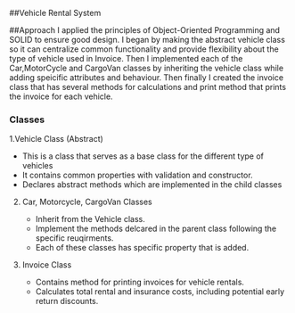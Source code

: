 ##Vehicle Rental System 

##Approach
I applied the principles of Object-Oriented Programming and SOLID to ensure good design. I began by making the abstract vehicle class so it can centralize common functionality and provide flexibility about the type of vehicle used in Invoice.
Then I implemented each of the Car,MotorCycle and CargoVan classes by inheriting the vehicle class while adding speicific attributes and behaviour. Then finally I created the invoice class 
that has several methods for calculations and print method that prints the invoice for each vehicle.

### Classes

1.Vehicle Class (Abstract)
   - This is a class that serves as a base class for the different type of vehicles
   - It contains common properties with validation and constructor.
   - Declares abstract methods which are implemented in the child classes

2. Car, Motorcycle, CargoVan Classes
   - Inherit from the Vehicle class.
   - Implement the methods delcared in the parent class following the specific reuqirments.
   - Each of these classes has specific property that is added.

3. Invoice Class
   - Contains method for printing invoices for vehicle rentals.
   - Calculates total rental and insurance costs, including potential early return discounts.

